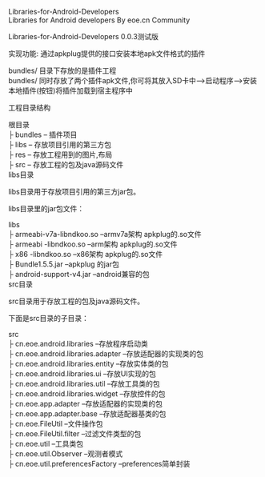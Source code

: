 <p>Libraries-for-Android-Developers <br>
Libraries for Android developers By eoe.cn Community</p>

<p>Libraries-for-Android-Developers 0.0.3测试版</p>

<p>实现功能: 通过apkplug提供的接口安装本地apk文件格式的插件</p>

<p>bundles/ 目录下存放的是插件工程 <br>
bundles/ 同时存放了两个插件apk文件,你可将其放入SD卡中–&gt;启动程序–&gt;安装本地插件(按钮)将插件加载到宿主程序中</p>

<p>工程目录结构</p>

<p>根目录 <br>
├ bundles – 插件项目  <br>
├ libs – 存放项目引用的第三方包  <br>
├ res – 存放工程用到的图片,布局  <br>
├ src – 存放工程的包及java源码文件 <br>
libs目录</p>

<p>libs目录用于存放项目引用的第三方jar包。</p>

<p>libs目录里的jar包文件：</p>

<p>libs <br>
├ armeabi-v7a-libndkoo.so –armv7a架构 apkplug的.so文件  <br>
├ armeabi -libndkoo.so –arm架构 apkplug的.so文件  <br>
├ x86 -libndkoo.so –x86架构 apkplug的.so文件  <br>
├ Bundle1.5.5.jar –apkplug 的jar包  <br>
├ android-support-v4.jar –android兼容的包 <br>
src目录</p>

<p>src目录用于存放工程的包及java源码文件。</p>

<p>下面是src目录的子目录：</p>

<p>src <br>
├ cn.eoe.android.libraries –存放程序启动类  <br>
├ cn.eoe.android.libraries.adapter –存放适配器的实现类的包  <br>
├ cn.eoe.android.libraries.entity –存放实体类的包  <br>
├ cn.eoe.android.libraries.ui –存放UI实现的包  <br>
├ cn.eoe.android.libraries.util –存放工具类的包  <br>
├ cn.eoe.android.libraries.widget –存放控件的包  <br>
├ cn.eoe.app.adapter –存放适配器的实现类的包  <br>
├ cn.eoe.app.adapter.base –存放适配器基类的包 <br>
├ cn.eoe.FileUtil –文件操作包  <br>
├ cn.eoe.FileUtil.filter –过滤文件类型的包  <br>
├ cn.eoe.util –工具类包 <br>
├ cn.eoe.util.Observer –观测者模式 <br>
├ cn.eoe.util.preferencesFactory –preferences简单封装</p>
